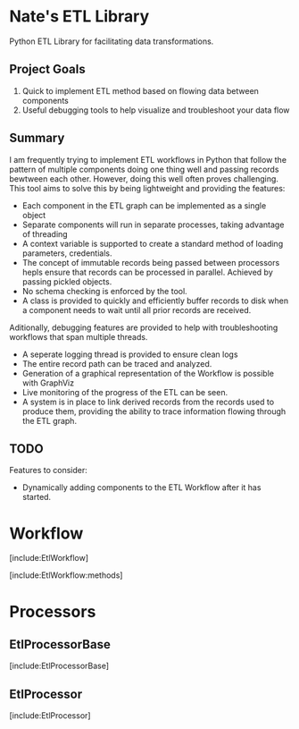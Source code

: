 Nate's ETL Library
==================

Python ETL Library for facilitating data transformations.

Project Goals
-------------

 1. Quick to implement ETL method based on flowing data between components
 2. Useful debugging tools to help visualize and troubleshoot your data flow

Summary
-------

I am frequently trying to implement ETL workflows in Python that follow the pattern
of multiple components doing one thing well and passing records bewtween each other.
However, doing this well often proves challenging.  This tool aims to solve this
by being lightweight and providing the features:

 - Each component in the ETL graph can be implemented as a single object
 - Separate components will run in separate processes, taking advantage of threading
 - A context variable is supported to create a standard method of loading parameters,
   credentials.
 - The concept of immutable records being passed between processors hepls ensure that
   records can be processed in parallel.  Achieved by passing pickled objects.
 - No schema checking is enforced by the tool.
 - A class is provided to quickly and efficiently buffer records to disk when a component
   needs to wait until all prior records are received.

Aditionally, debugging features are provided to help with troubleshooting workflows
that span multiple threads.

 - A seperate logging thread is provided to ensure clean logs
 - The entire record path can be traced and analyzed.
 - Generation of a graphical representation of the Workflow is possible with GraphViz
 - Live monitoring of the progress of the ETL can be seen.
 - A system is in place to link derived records from the records used to produce them,
   providing the ability to trace information flowing through the ETL graph.


TODO
----

Features to consider:

 - Dynamically adding components to the ETL Workflow after it has started.


Workflow
========

[include:EtlWorkflow]

[include:EtlWorkflow:methods]


Processors
==========

EtlProcessorBase
----------------

[include:EtlProcessorBase]

EtlProcessor
------------

[include:EtlProcessor]
